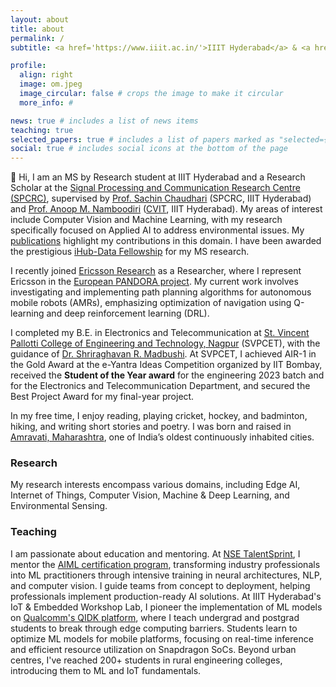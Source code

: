 ```yaml
---
layout: about
title: about
permalink: /
subtitle: <a href='https://www.iiit.ac.in/'>IIIT Hyderabad</a> & <a href='https://www.ericsson.com/en/reports-and-papers/research-papers?locs=68304,46951'>Ericsson Research</a>.

profile:
  align: right
  image: om.jpeg
  image_circular: false # crops the image to make it circular
  more_info: #

news: true # includes a list of news items
teaching: true
selected_papers: true # includes a list of papers marked as "selected={true}"
social: true # includes social icons at the bottom of the page
---
```


👋 Hi, I am an MS by Research student at IIIT Hyderabad and a Research Scholar at the [Signal Processing and Communication Research Centre (SPCRC)](https://spcrc.iiit.ac.in/), supervised by [Prof. Sachin Chaudhari](https://faculty.iiit.ac.in/~sachin.c/) (SPCRC, IIIT Hyderabad) and [Prof. Anoop M. Namboodiri](https://faculty.iiit.ac.in/~anoop/) ([CVIT](https://cvit.iiit.ac.in/), IIIT Hyderabad). My areas of interest include Computer Vision and Machine Learning, with my research specifically focused on Applied AI to address environmental issues. My [publications](https://omkathalkar.github.io/publications/) highlight my contributions in this domain. I have been awarded the prestigious [iHub-Data Fellowship](https://ihub-data.ai/archives/blogs/5998/) for my MS research.

I recently joined [Ericsson Research](https://www.ericsson.com/en/reports-and-papers/research-papers?locs=68304,46951) as a Researcher, where I represent Ericsson in the [European PANDORA project](https://pandora-heu.eu/). My current work involves investigating and implementing path planning algorithms for autonomous mobile robots (AMRs), emphasizing optimization of navigation using Q-learning and deep reinforcement learning (DRL).

I completed my B.E. in Electronics and Telecommunication at [St. Vincent Pallotti College of Engineering and Technology, Nagpur](https://www.stvincentngp.edu.in/) (SVPCET), with the guidance of [Dr. Shriraghavan R. Madbushi](https://www.stvincentngp.edu.in/faculties/view/34). At SVPCET, I achieved AIR-1 in the Gold Award at the e-Yantra Ideas Competition organized by IIT Bombay, received the **Student of the Year award** for the engineering 2023 batch and for the Electronics and Telecommunication Department, and secured the Best Project Award for my final-year project.

In my free time, I enjoy reading, playing cricket, hockey, and badminton, hiking, and writing short stories and poetry. I was born and raised in [Amravati, Maharashtra](https://en.wikipedia.org/wiki/Amravati), one of India’s oldest continuously inhabited cities.

### Research 

My research interests encompass various domains, including Edge AI, Internet of Things, Computer Vision, Machine & Deep Learning, and Environmental Sensing.

### Teaching

I am passionate about education and mentoring. At [NSE TalentSprint](https://talentsprint.com/?srsltid=AfmBOoruCeg3vOWrY0fkSuGi06p49esrpKXLBN8X7ubhhi0VJYEteYo8), I mentor the [AIML certification program](https://talentsprint.com/course/ai-machine-learning-iiit-hyderabad), transforming industry professionals into ML practitioners through intensive training in neural architectures, NLP, and computer vision. I guide teams from concept to deployment, helping professionals implement production-ready AI solutions. At IIIT Hyderabad's IoT & Embedded Workshop Lab, I pioneer the implementation of ML models on [Qualcomm's QIDK platform](https://www.qualcomm.com/developer/hardware/qualcomm-innovators-development-kit), where I teach undergrad and postgrad students to break through edge computing barriers. Students learn to optimize ML models for mobile platforms, focusing on real-time inference and efficient resource utilization on Snapdragon SoCs. Beyond urban centres, I've reached 200+ students in rural engineering colleges, introducing them to ML and IoT fundamentals.
